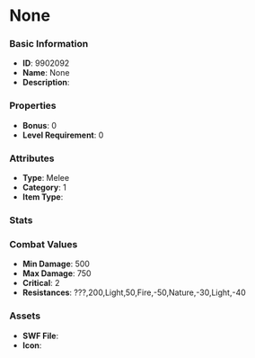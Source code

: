 # None



### Basic Information

- **ID**: 9902092
- **Name**: None
- **Description**: 

### Properties

- **Bonus**: 0
- **Level Requirement**: 0

### Attributes

- **Type**: Melee
- **Category**: 1
- **Item Type**: 

### Stats


### Combat Values

- **Min Damage**: 500
- **Max Damage**: 750
- **Critical**: 2
- **Resistances**: ???,200,Light,50,Fire,-50,Nature,-30,Light,-40

### Assets

- **SWF File**: 
- **Icon**: 

